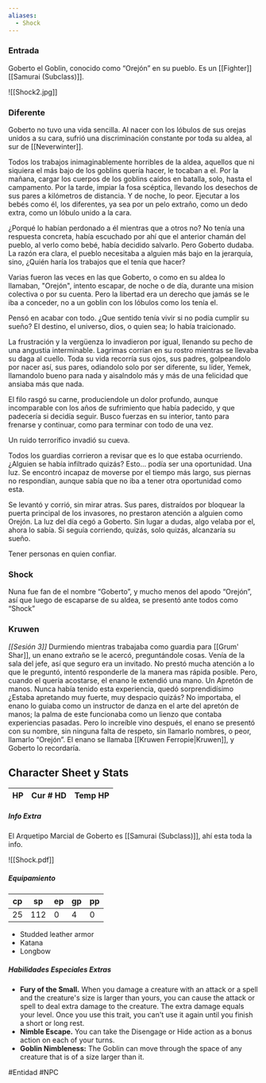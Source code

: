 ```yaml
---
aliases:
  - Shock
---
```


### Entrada
Goberto el Goblin, conocido como “Orejón” en su pueblo. Es un [[Fighter]] [[Samurai (Subclass)]]. 

![[Shock2.jpg]]

### Diferente
Goberto no tuvo una vida sencilla. Al nacer con los lóbulos de sus orejas unidos a su cara, sufrió una discriminación constante por toda su aldea, al sur de [[Neverwinter]].

Todos los trabajos inimaginablemente horribles de la aldea, aquellos que ni siquiera el más bajo de los goblins quería hacer, le tocaban a el. Por la mañana, cargar los cuerpos de los goblins caídos en batalla, solo, hasta el campamento. Por la tarde, impiar la fosa scéptica, llevando los desechos de sus pares a kilómetros de distancia. Y de noche, lo peor. Ejecutar a los bebés como él, los diferentes, ya sea por un pelo extraño, como un dedo extra, como un lóbulo unido a la cara.

¿Porqué lo habían perdonado a él mientras que a otros no? No tenía una respuesta concreta, había escuchado por ahí que el anterior chamán del pueblo, al verlo como bebé, había decidido salvarlo. Pero Goberto dudaba. La razón era clara, el pueblo necesitaba a alguien más bajo en la jerarquía, sino, ¿Quién haría los trabajos que el tenía que hacer?

Varias fueron las veces en las que Goberto, o como en su aldea lo llamaban, "Orejón", intento escapar, de noche o de día, durante una mision colectiva o por su cuenta. Pero la libertad era un derecho que jamás se le iba a conceder, no a un goblin con los lóbulos como los tenía el.

Pensó en acabar con todo. ¿Que sentido tenía vivir si no podía cumplir su sueño? El destino, el universo, dios, o quien sea; lo había traicionado.

La frustración y la vergüenza lo invadieron por igual, llenando su pecho de una angustia interminable. Lagrimas corrian en su rostro mientras se llevaba su daga al cuello.
Toda su vida recorría sus ojos, sus padres, golpeandolo por nacer así, sus pares, odiandolo solo por ser diferente, su líder, Yemek, llamandolo bueno para nada y aisalndolo más y más de una felicidad que ansiaba más que nada.

El filo rasgó su carne, produciendole un dolor profundo, aunque incomparable con los años de sufrimiento que había padecido, y que padecería si decidía seguir. Busco fuerzas en su interior, tanto para frenarse y continuar, como para terminar con todo de una vez.

Un ruido terrorífico invadió su cueva.

Todos los guardias corrieron a revisar que es lo que estaba ocurriendo. ¿Alguien se había infiltrado quizás? Esto... podía ser una oportunidad. Una luz.
Se encontró incapaz de moverse por el tiempo más largo, sus piernas no respondían, aunque sabía que no iba a tener otra oportunidad como esta.

Se levantó y corrió, sin mirar atras. Sus pares, distraídos por bloquear la puerta principal de los invasores, no prestaron atención a alguien como Orejón.
La luz del día cegó a Goberto. Sin lugar a dudas, algo velaba por el, ahora lo sabía. Si seguía corriendo, quizás, solo quizás, alcanzaría su sueño.

Tener personas en quien confiar.


### Shock
Nuna fue fan de el nombre “Goberto”, y mucho menos del apodo “Orejón”, así que luego de escaparse de su aldea, se presentó ante todos como “Shock”

### Kruwen
*[[Sesión 3]]*
Durmiendo mientras trabajaba como guardia para [[Grum' Shar]], un enano extraño se le acercó, preguntándole cosas. Venía de la sala del jefe, así que seguro era un invitado. No prestó mucha atención a lo que le preguntó, intentó responderle de la manera mas rápida posible. Pero, cuando el quería acostarse, el enano le extendió una mano. Un Apretón de manos.
Nunca había tenido esta experiencia, quedó sorprendidísimo ¿Estaba apretando muy fuerte, muy despacio quizás? No importaba, el enano lo guiaba como un instructor de danza en el arte del apretón de manos; la palma de este funcionaba como un lienzo que contaba experiencias pasadas.
Pero lo increíble vino después, el enano se presentó con su nombre, sin ninguna falta de respeto, sin llamarlo nombres, o peor, llamarlo “Orejón”. El enano se llamaba [[Kruwen Ferropie|Kruwen]], y Goberto lo recordaría.


## Character Sheet y Stats

| HP  | Cur # HD | Temp HP|
| --- | ------ | --------|

##### Info Extra
El Arquetipo Marcial de Goberto es [[Samurai (Subclass)]], ahí esta toda la info.

![[Shock.pdf]]



##### Equipamiento

| cp  | sp  | ep  | gp  | pp  |
| --- | --- | --- | --- | --- |
| 25   | 112    | 0   | 4   | 0   |

- Studded leather armor
- Katana
- Longbow

##### Habilidades Especiales Extras
- **Fury of the Small.** When you damage a creature with an attack or a spell and the creature's size is larger than yours, you can cause the attack or spell to deal extra damage to the creature. The extra damage equals your level. Once you use this trait, you can't use it again until you finish a short or long rest.
- **Nimble Escape.** You can take the Disengage or Hide action as a bonus action on each of your turns.
- **Goblin Nimbleness:** The Goblin can move through the space of any creature that is of a size larger than it.





#Entidad #NPC 